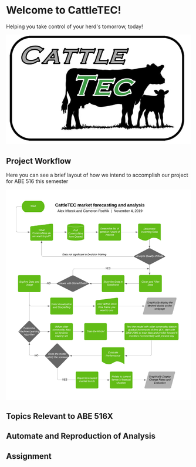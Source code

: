 # Welcome to CattleTEC!


Helping you take control of your herd's tomorrow, today!


![CattleTEC](CattleTEC-PNG.png "CattleTEC Logo")

## Project Workflow
Here you can see a brief layout of how we intend
to accomplish our project for ABE 516 this semester


![Project Workflow](516-Project.png "WorkFlow")


## Topics Relevant to ABE 516X 



## Automate and Reproduction of Analysis



## Assignment




